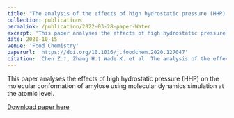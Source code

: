 ```yaml
---
title: "The analysis of the effects of high hydrostatic pressure (HHP) on amylose molecular conformation at atomic level based on molecular dynamics simulation"
collection: publications
permalink: /publication/2022-03-28-paper-Water
excerpt: 'This paper analyses the effects of high hydrostatic pressure (HHP) on the molecular conformation of amylose using molecular dynamics simulation at the atomic level.'
date: 2020-10-15
venue: 'Food Chemistry'
paperurl: 'https://doi.org/10.1016/j.foodchem.2020.127047'
citation: 'Chen Z.†, Zhang H.† Wade K. et al. The analysis of the effects of high hydrostatic pressure (HHP) on amylose molecular conformation at atomic level based on molecular dynamics simulation. <i>Food Chemistry</i>.327: 127047 (2020). '
---
```

This paper analyses the effects of high hydrostatic pressure (HHP) on the molecular conformation of amylose using molecular dynamics simulation at the atomic level.

[Download paper here](https://honghui-zhang.github.io/files/Zhang-foodchemistry-2020.pdf)

